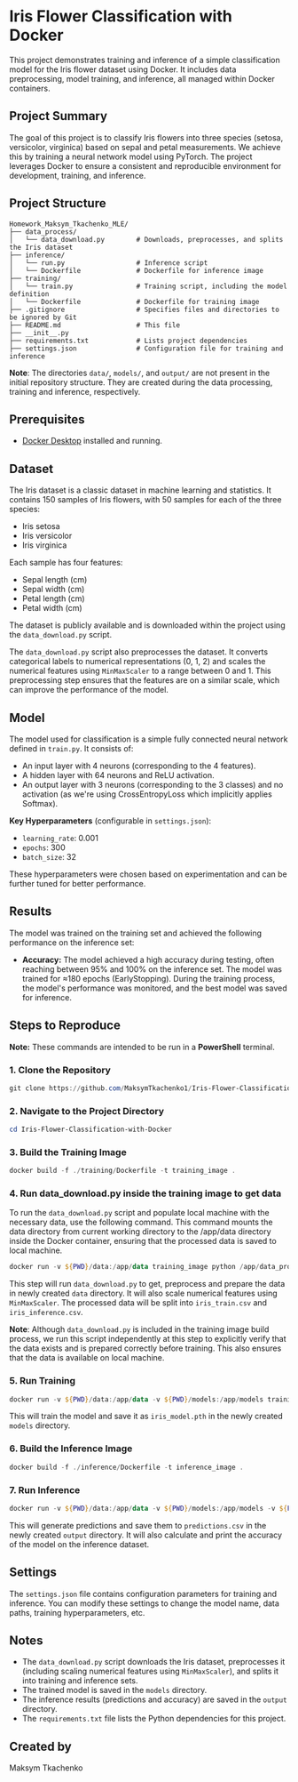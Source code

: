 # Iris Flower Classification with Docker

This project demonstrates training and inference of a simple classification model for the Iris flower dataset using Docker. It includes data preprocessing, model training, and inference, all managed within Docker containers.

## Project Summary

The goal of this project is to classify Iris flowers into three species (setosa, versicolor, virginica) based on sepal and petal measurements. We achieve this by training a neural network model using PyTorch. The project leverages Docker to ensure a consistent and reproducible environment for development, training, and inference.

## Project Structure

```
Homework_Maksym_Tkachenko_MLE/
├── data_process/
│   └── data_download.py        # Downloads, preprocesses, and splits the Iris dataset
├── inference/
│   └── run.py                  # Inference script
│   └── Dockerfile              # Dockerfile for inference image
├── training/
│   └── train.py                # Training script, including the model definition
│   └── Dockerfile              # Dockerfile for training image
├── .gitignore                  # Specifies files and directories to be ignored by Git
├── README.md                   # This file
├── __init__.py                 
├── requirements.txt            # Lists project dependencies
├── settings.json               # Configuration file for training and inference
```

**Note**: The directories `data/`, `models/`, and `output/` are not present in the initial repository structure. They are created during the data processing, training and inference, respectively.

## Prerequisites

*   [Docker Desktop](https://www.docker.com/products/docker-desktop) installed and running.

## Dataset

The Iris dataset is a classic dataset in machine learning and statistics. It contains 150 samples of Iris flowers, with 50 samples for each of the three species:

*   Iris setosa
*   Iris versicolor
*   Iris virginica

Each sample has four features:

*   Sepal length (cm)
*   Sepal width (cm)
*   Petal length (cm)
*   Petal width (cm)

The dataset is publicly available and is downloaded within the project using the `data_download.py` script.

The `data_download.py` script also preprocesses the dataset. It converts categorical labels to numerical representations (0, 1, 2) and scales the numerical features using `MinMaxScaler` to a range between 0 and 1. This preprocessing step ensures that the features are on a similar scale, which can improve the performance of the model.

## Model

The model used for classification is a simple fully connected neural network defined in `train.py`. It consists of:

*   An input layer with 4 neurons (corresponding to the 4 features).
*   A hidden layer with 64 neurons and ReLU activation.
*   An output layer with 3 neurons (corresponding to the 3 classes) and no activation (as we're using CrossEntropyLoss which implicitly applies Softmax).

**Key Hyperparameters** (configurable in `settings.json`):

*   `learning_rate`: 0.001
*   `epochs`: 300
*   `batch_size`: 32

These hyperparameters were chosen based on experimentation and can be further tuned for better performance.

## Results

The model was trained on the training set and achieved the following performance on the inference set:

*   **Accuracy:** The model achieved a high accuracy during testing, often reaching between 95% and 100% on the inference set. The model was trained for ≈180 epochs (EarlyStopping). During the training process, the model's performance was monitored, and the best model was saved for inference.

## Steps to Reproduce

**Note:** These commands are intended to be run in a **PowerShell** terminal.

### 1. Clone the Repository

```powershell
git clone https://github.com/MaksymTkachenko1/Iris-Flower-Classification-with-Docker.git
```

### 2. Navigate to the Project Directory

```powershell
cd Iris-Flower-Classification-with-Docker
```

### 3. Build the Training Image

```powershell
docker build -f ./training/Dockerfile -t training_image .
```

### 4. Run data_download.py inside the training image to get data

To run the `data_download.py` script and populate local machine with the necessary data, use the following command. This command mounts the data directory from current working directory to the /app/data directory inside the Docker container, ensuring that the processed data is saved to local machine.

```powershell
docker run -v ${PWD}/data:/app/data training_image python /app/data_process/data_download.py
```

This step will run `data_download.py` to get, preprocess and prepare the data in newly created `data` directory. It will also scale numerical features using `MinMaxScaler`. The processed data will be split into `iris_train.csv` and `iris_inference.csv`.

**Note**: Although `data_download.py` is included in the training image build process, we run this script independently at this step to explicitly verify that the data exists and is prepared correctly before training. This also ensures that the data is available on local machine.

### 5. Run Training

```powershell
docker run -v ${PWD}/data:/app/data -v ${PWD}/models:/app/models training_image
```

This will train the model and save it as `iris_model.pth` in the newly created `models` directory.

### 6. Build the Inference Image

```powershell
docker build -f ./inference/Dockerfile -t inference_image .
```

### 7. Run Inference

```powershell
docker run -v ${PWD}/data:/app/data -v ${PWD}/models:/app/models -v ${PWD}/output:/app/output inference_image
```

This will generate predictions and save them to `predictions.csv` in the newly created `output` directory. It will also calculate and print the accuracy of the model on the inference dataset.

## Settings

The `settings.json` file contains configuration parameters for training and inference. You can modify these settings to change the model name, data paths, training hyperparameters, etc.

## Notes

*   The `data_download.py` script downloads the Iris dataset, preprocesses it (including scaling numerical features using `MinMaxScaler`), and splits it into training and inference sets.
*   The trained model is saved in the `models` directory.
*   The inference results (predictions and accuracy) are saved in the `output` directory.
*   The `requirements.txt` file lists the Python dependencies for this project.

## Created by

Maksym Tkachenko

